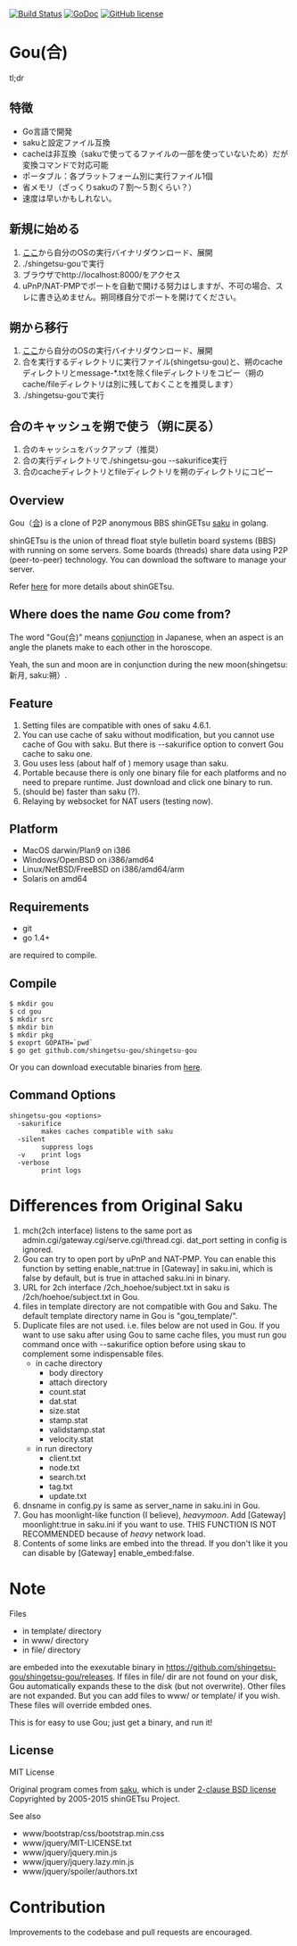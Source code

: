 [![Build Status](https://travis-ci.org/shingetsu-gou/shingetsu-gou.svg?branch=master)](https://travis-ci.org/shingetsu-gou/shingetsu-gou)
[![GoDoc](https://godoc.org/github.com/shingetsu-gou/shingetsu-gou?status.svg)](https://godoc.org/github.com/shingetsu-gou/shingetsu-gou)
[![GitHub license](https://img.shields.io/badge/license-MIT-blue.svg)](https://raw.githubusercontent.com/shingetsu-gou/shingetsu-gou/master/LICENSE)


# Gou(合) 

tl;dr

## 特徴
* Go言語で開発
* sakuと設定ファイル互換
* cacheは非互換（sakuで使ってるファイルの一部を使っていないため）だが変換コマンドで対応可能
* ポータブル：各プラットフォーム別に実行ファイル1個
* 省メモリ（ざっくりsakuの７割～５割くらい？）
* 速度は早いかもしれない。 

## 新規に始める
1.  [ここ](https://github.com/shingetsu-gou/shingetsu-gou/releases)から自分のOSの実行バイナリダウンロード、展開
3. ./shingetsu-gouで実行
4. ブラウザでhttp://localhost:8000/をアクセス
5. uPnP/NAT-PMPでポートを自動で開ける努力はしますが、不可の場合、スレに書き込めません。朔同様自分でポートを開けてください。

## 朔から移行
1.  [ここ](https://github.com/shingetsu-gou/shingetsu-gou/releases)から自分のOSの実行バイナリダウンロード、展開
2. 合を実行するディレクトリに実行ファイル(shingetsu-gou)と、朔のcacheディレクトリとmessage-*.txtを除くfileディレクトリをコピー（朔のcache/fileディレクトリは別に残しておくことを推奨します）
3. ./shingetsu-gouで実行

## 合のキャッシュを朔で使う（朔に戻る）
1. 合のキャッシュをバックアップ（推奨）
2. 合の実行ディレクトリで./shingetsu-gou --sakurifice実行
3. 合のcacheディレクトリとfileディレクトリを朔のディレクトリにコピー


## Overview

Gou（[合](https://ja.wikipedia.org/wiki/%E5%90%88_%28%E5%A4%A9%E6%96%87%29)) is a clone of P2P anonymous BBS shinGETsu [saku](https://github.com/shingetsu/saku) in golang.

shinGETsu is the union of thread float style bulletin board systems (BBS) with running on some servers. Some boards (threads) share data using P2P (peer-to-peer) technology. You can download the software to manage your server.

Refer [here](http://www.shingetsu.info/) for more details about shinGETsu.


## Where does the name _Gou_ come from?
The word "Gou(合)" means [conjunction](https://en.wikipedia.org/wiki/Astrological_aspect) in Japanese, when an aspect is an angle the planets make to each other in the horoscope.

Yeah, the sun and moon are in conjunction during the new moon(shingetsu:新月, saku:朔）.


## Feature

1. Setting files are compatible with ones of saku 4.6.1.
2. You can use cache of saku without modification, but you cannot use cache of Gou with saku.
   But there is --sakurifice option to convert Gou cache to saku one.
2. Gou uses less (about half of ) memory usage than saku.
3. Portable because there is only one binary file for each platforms and no need to prepare runtime. 
   Just download and click one binary to run.
4. (should be) faster than saku (?).
5. Relaying by websocket for NAT users (testing now).

## Platform
  * MacOS darwin/Plan9 on i386
  * Windows/OpenBSD on i386/amd64
  * Linux/NetBSD/FreeBSD on i386/amd64/arm
  * Solaris on amd64

## Requirements

* git
* go 1.4+

are required to compile.

## Compile

    $ mkdir gou
    $ cd gou
    $ mkdir src
    $ mkdir bin
    $ mkdir pkg
    $ exoprt GOPATH=`pwd`
    $ go get github.com/shingetsu-gou/shingetsu-gou
	
Or you can download executable binaries from [here](https://github.com/shingetsu-gou/shingetsu-gou/releases).

## Command Options
```
shingetsu-gou <options>
  -sakurifice
        makes caches compatible with saku
  -silent
        suppress logs
  -v    print logs
  -verbose
        print logs
```

# Differences from Original Saku

1. mch(2ch interface) listens to the same port as admin.cgi/gateway.cgi/serve.cgi/thread.cgi. dat_port setting in config is ignored.
3. Gou can try to open port by uPnP and NAT-PMP. You can enable this function by setting enable_nat:true in [Gateway]  in saku.ini, which is false by default, but is true in attached saku.ini in binary.
4. URL for 2ch interface /2ch_hoehoe/subject.txt in saku is /2ch/hoehoe/subject.txt in Gou.
5. files in template directory are not compatible with Gou and Saku. The default template directory name in Gou is "gou_template/".
6. Duplicate files are not used. i.e. files below are not used in Gou. If you want to use saku after using Gou to same cache files, you must run gou command once with --sakurifice option before using skau to complement some indispensable files.
	* in cache directory
		* body directory
		* attach directory
		* count.stat
		* dat.stat
		* size.stat
		* stamp.stat
		* validstamp.stat
		* velocity.stat
	* in run directory
		* client.txt
		* node.txt
		* search.txt
		* tag.txt
		* update.txt
7. dnsname in config.py is same as server_name in saku.ini in Gou.
8. Gou has moonlight-like function (I believe), _heavymoon_. Add [Gateway] moonlight:true in saku.ini if you want to use. THIS FUNCTION IS NOT RECOMMENDED because of _heavy_ network load.
9. Contents of some links are embed into the thread. If you don't like it you can disable by [Gateway] enable_embed:false.

# Note

Files 

* in template/ directory
* in www/ directory
* in file/ directory

are embeded into the exexutable binary in https://github.com/shingetsu-gou/shingetsu-gou/releases.
If files in file/ dir are not found on your disk, Gou automatically expands these to the disk
(but not overwrite). Other files are not expanded.
But you can add files to www/ or  template/ if you wish. These files will override embded ones.

This is for easy to use Gou; just get a binary, and run it!

## License

MIT License

Original program comes from [saku](https://github.com/shingetsu/saku), which is under [2-clause BSD license](https://github.com/shingetsu/saku/blob/master/LICENSE)
Copyrighted by 2005-2015 shinGETsu Project.

See also

 * www/bootstrap/css/bootstrap.min.css
 * www/jquery/MIT-LICENSE.txt
 * www/jquery/jquery.min.js
 * www/jquery/jquery.lazy.min.js
 * www/jquery/spoiler/authors.txt

# Contribution

Improvements to the codebase and pull requests are encouraged.
